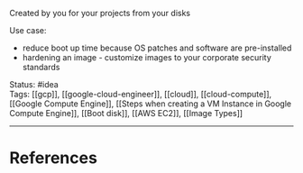 Created by you for your projects from your disks

Use case:
- reduce boot up time because OS patches and software are pre-installed
- hardening an image - customize images to your corporate security standards


Status: #idea  
Tags:  [[gcp]], [[google-cloud-engineer]], [[cloud]], [[cloud-compute]], [[Google Compute Engine]], [[Steps when creating a VM Instance in Google Compute Engine]], [[Boot disk]], [[AWS EC2]], [[Image Types]]

---
# References